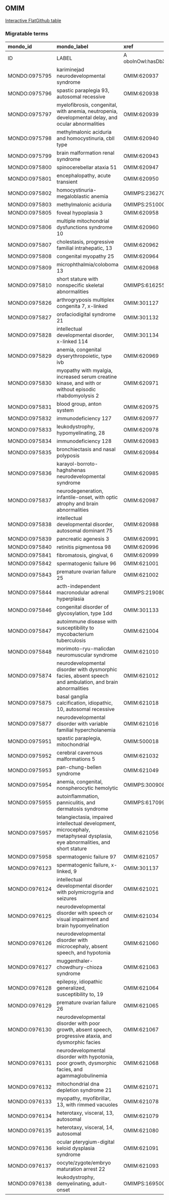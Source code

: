 ## OMIM
[Interactive FlatGithub table](https://flatgithub.com/monarch-initiative/mondo-ingest?filename=src/ontology/slurp/omim.tsv)

### Migratable terms
| mondo_id      | mondo_label                                                                                                                  | xref                 | xref_source                | original_label                                                                                                               | definition    | parents       |
|:--------------|:-----------------------------------------------------------------------------------------------------------------------------|:---------------------|:---------------------------|:-----------------------------------------------------------------------------------------------------------------------------|:--------------|:--------------|
| ID            | LABEL                                                                                                                        | A oboInOwl:hasDbXref | >A oboInOwl:source SPLIT=| |                                                                                                                              | A IAO:0000115 | SC %          |
| MONDO:0975795 | kariminejad neurodevelopmental syndrome                                                                                      | OMIM:620937          | MONDO:equivalentTo         | kariminejad neurodevelopmental syndrome                                                                                      |               |               |
| MONDO:0975796 | spastic paraplegia 93, autosomal recessive                                                                                   | OMIM:620938          | MONDO:equivalentTo         | spastic paraplegia 93, autosomal recessive                                                                                   |               | MONDO:0019064 |
| MONDO:0975797 | myelofibrosis, congenital, with anemia, neutropenia, developmental delay, and ocular abnormalities                           | OMIM:620939          | MONDO:equivalentTo         | myelofibrosis, congenital, with anemia, neutropenia, developmental delay, and ocular abnormalities                           |               |               |
| MONDO:0975798 | methylmalonic aciduria and homocystinuria, cbll type                                                                         | OMIM:620940          | MONDO:equivalentTo         | methylmalonic aciduria and homocystinuria, cbll type                                                                         |               | MONDO:0016826 |
| MONDO:0975799 | brain malformation renal syndrome                                                                                            | OMIM:620943          | MONDO:equivalentTo         | brain malformation renal syndrome                                                                                            |               |               |
| MONDO:0975800 | spinocerebellar ataxia 51                                                                                                    | OMIM:620947          | MONDO:equivalentTo         | spinocerebellar ataxia 51                                                                                                    |               | MONDO:0020380 |
| MONDO:0975801 | encephalopathy, acute transient                                                                                              | OMIM:620950          | MONDO:equivalentTo         | encephalopathy, acute transient                                                                                              |               |               |
| MONDO:0975802 | homocystinuria-megaloblastic anemia                                                                                          | OMIMPS:236270        | MONDO:equivalentTo         | Homocystinuria-megaloblastic anemia                                                                                          |               |               |
| MONDO:0975803 | methylmalonic aciduria                                                                                                       | OMIMPS:251000        | MONDO:equivalentTo         | Methylmalonic aciduria                                                                                                       |               |               |
| MONDO:0975805 | foveal hypoplasia 3                                                                                                          | OMIM:620958          | MONDO:equivalentTo         | foveal hypoplasia 3                                                                                                          |               | MONDO:0044203 |
| MONDO:0975806 | multiple mitochondrial dysfunctions syndrome 10                                                                              | OMIM:620960          | MONDO:equivalentTo         | multiple mitochondrial dysfunctions syndrome 10                                                                              |               | MONDO:0017338 |
| MONDO:0975807 | cholestasis, progressive familial intrahepatic, 13                                                                           | OMIM:620962          | MONDO:equivalentTo         | cholestasis, progressive familial intrahepatic, 13                                                                           |               | MONDO:0015762 |
| MONDO:0975808 | congenital myopathy 25                                                                                                       | OMIM:620964          | MONDO:equivalentTo         | congenital myopathy 25                                                                                                       |               | MONDO:0019952 |
| MONDO:0975809 | microphthalmia/coloboma 13                                                                                                   | OMIM:620968          | MONDO:equivalentTo         | microphthalmia/coloboma 13                                                                                                   |               | MONDO:0000170 |
| MONDO:0975810 | short stature with nonspecific skeletal abnormalities                                                                        | OMIMPS:616255        | MONDO:equivalentTo         | Short stature with nonspecific skeletal abnormalities                                                                        |               |               |
| MONDO:0975826 | arthrogryposis multiplex congenita 7, x-linked                                                                               | OMIM:301127          | MONDO:equivalentTo         | arthrogryposis multiplex congenita 7, X-linked                                                                               |               | MONDO:0015168 |
| MONDO:0975827 | orofaciodigital syndrome 21                                                                                                  | OMIM:301132          | MONDO:equivalentTo         | orofaciodigital syndrome 21                                                                                                  |               | MONDO:0015375 |
| MONDO:0975828 | intellectual developmental disorder, x-linked 114                                                                            | OMIM:301134          | MONDO:equivalentTo         | intellectual developmental disorder, X-linked 114                                                                            |               | MONDO:0019181 |
| MONDO:0975829 | anemia, congenital dyserythropoietic, type ivb                                                                               | OMIM:620969          | MONDO:equivalentTo         | anemia, congenital dyserythropoietic, type ivb                                                                               |               | MONDO:0019403 |
| MONDO:0975830 | myopathy with myalgia, increased serum creatine kinase, and with or without episodic rhabdomyolysis 2                        | OMIM:620971          | MONDO:equivalentTo         | myopathy with myalgia, increased serum creatine kinase, and with or without episodic rhabdomyolysis 2                        |               |               |
| MONDO:0975831 | blood group, anton system                                                                                                    | OMIM:620975          | MONDO:equivalentTo         | blood group, anton system                                                                                                    |               |               |
| MONDO:0975832 | immunodeficiency 127                                                                                                         | OMIM:620977          | MONDO:equivalentTo         | immunodeficiency 127                                                                                                         |               | MONDO:0021094 |
| MONDO:0975833 | leukodystrophy, hypomyelinating, 28                                                                                          | OMIM:620978          | MONDO:equivalentTo         | leukodystrophy, hypomyelinating, 28                                                                                          |               | MONDO:0019046 |
| MONDO:0975834 | immunodeficiency 128                                                                                                         | OMIM:620983          | MONDO:equivalentTo         | immunodeficiency 128                                                                                                         |               | MONDO:0021094 |
| MONDO:0975835 | bronchiectasis and nasal polyposis                                                                                           | OMIM:620984          | MONDO:equivalentTo         | bronchiectasis and nasal polyposis                                                                                           |               |               |
| MONDO:0975836 | karayol-borroto-haghshenas neurodevelopmental syndrome                                                                       | OMIM:620985          | MONDO:equivalentTo         | karayol-borroto-haghshenas neurodevelopmental syndrome                                                                       |               |               |
| MONDO:0975837 | neurodegeneration, infantile-onset, with optic atrophy and brain abnormalities                                               | OMIM:620987          | MONDO:equivalentTo         | neurodegeneration, infantile-onset, with optic atrophy and brain abnormalities                                               |               |               |
| MONDO:0975838 | intellectual developmental disorder, autosomal dominant 75                                                                   | OMIM:620988          | MONDO:equivalentTo         | intellectual developmental disorder, autosomal dominant 75                                                                   |               | MONDO:0100172 |
| MONDO:0975839 | pancreatic agenesis 3                                                                                                        | OMIM:620991          | MONDO:equivalentTo         | pancreatic agenesis 3                                                                                                        |               | MONDO:0009832 |
| MONDO:0975840 | retinitis pigmentosa 98                                                                                                      | OMIM:620996          | MONDO:equivalentTo         | retinitis pigmentosa 98                                                                                                      |               | MONDO:0019200 |
| MONDO:0975841 | fibromatosis, gingival, 6                                                                                                    | OMIM:620999          | MONDO:equivalentTo         | fibromatosis, gingival, 6                                                                                                    |               | MONDO:0016070 |
| MONDO:0975842 | spermatogenic failure 96                                                                                                     | OMIM:621001          | MONDO:equivalentTo         | spermatogenic failure 96                                                                                                     |               | MONDO:0004983 |
| MONDO:0975843 | premature ovarian failure 25                                                                                                 | OMIM:621002          | MONDO:equivalentTo         | premature ovarian failure 25                                                                                                 |               | MONDO:0019852 |
| MONDO:0975844 | acth-independent macronodular adrenal hyperplasia                                                                            | OMIMPS:219080        | MONDO:equivalentTo         | ACTH-independent macronodular adrenal hyperplasia                                                                            |               |               |
| MONDO:0975846 | congenital disorder of glycosylation, type 1dd                                                                               | OMIM:301133          | MONDO:equivalentTo         | congenital disorder of glycosylation, type 1dd                                                                               |               |               |
| MONDO:0975847 | autoimmune disease with susceptibility to mycobacterium tuberculosis                                                         | OMIM:621004          | MONDO:equivalentTo         | autoimmune disease with susceptibility to mycobacterium tuberculosis                                                         |               |               |
| MONDO:0975848 | morimoto-ryu-malicdan neuromuscular syndrome                                                                                 | OMIM:621010          | MONDO:equivalentTo         | morimoto-ryu-malicdan neuromuscular syndrome                                                                                 |               |               |
| MONDO:0975874 | neurodevelopmental disorder with dysmorphic facies, absent speech and ambulation, and brain abnormalities                    | OMIM:621012          | MONDO:equivalentTo         | neurodevelopmental disorder with dysmorphic facies, absent speech and ambulation, and brain abnormalities                    |               |               |
| MONDO:0975875 | basal ganglia calcification, idiopathic, 10, autosomal recessive                                                             | OMIM:621018          | MONDO:equivalentTo         | basal ganglia calcification, idiopathic, 10, autosomal recessive                                                             |               | MONDO:0008947 |
| MONDO:0975877 | neurodevelopmental disorder with variable familial hypercholanemia                                                           | OMIM:621016          | MONDO:equivalentTo         | neurodevelopmental disorder with variable familial hypercholanemia                                                           |               |               |
| MONDO:0975951 | spastic paraplegia, mitochondrial                                                                                            | OMIM:500018          | MONDO:equivalentTo         | spastic paraplegia, mitochondrial                                                                                            |               |               |
| MONDO:0975952 | cerebral cavernous malformations 5                                                                                           | OMIM:621032          | MONDO:equivalentTo         | cerebral cavernous malformations 5                                                                                           |               | MONDO:0031037 |
| MONDO:0975953 | pan-chung-bellen syndrome                                                                                                    | OMIM:621049          | MONDO:equivalentTo         | pan-chung-bellen syndrome                                                                                                    |               |               |
| MONDO:0975954 | anemia, congenital, nonspherocytic hemolytic                                                                                 | OMIMPS:300908        | MONDO:equivalentTo         | Anemia, congenital, nonspherocytic hemolytic                                                                                 |               |               |
| MONDO:0975955 | autoinflammation, panniculitis, and dermatosis syndrome                                                                      | OMIMPS:617099        | MONDO:equivalentTo         | Autoinflammation, panniculitis, and dermatosis syndrome                                                                      |               |               |
| MONDO:0975957 | telangiectasia, impaired intellectual development, microcephaly, metaphyseal dysplasia, eye abnormalities, and short stature | OMIM:621056          | MONDO:equivalentTo         | telangiectasia, impaired intellectual development, microcephaly, metaphyseal dysplasia, eye abnormalities, and short stature |               |               |
| MONDO:0975958 | spermatogenic failure 97                                                                                                     | OMIM:621057          | MONDO:equivalentTo         | spermatogenic failure 97                                                                                                     |               | MONDO:0004983 |
| MONDO:0976123 | spermatogenic failure, x-linked, 9                                                                                           | OMIM:301137          | MONDO:equivalentTo         | spermatogenic failure, x-linked, 9                                                                                           |               | MONDO:0004983 |
| MONDO:0976124 | intellectual developmental disorder with polymicrogyria and seizures                                                         | OMIM:621021          | MONDO:equivalentTo         | intellectual developmental disorder with polymicrogyria and seizures                                                         |               |               |
| MONDO:0976125 | neurodevelopmental disorder with speech or visual impairment and brain hypomyelination                                       | OMIM:621034          | MONDO:equivalentTo         | neurodevelopmental disorder with speech or visual impairment and brain hypomyelination                                       |               |               |
| MONDO:0976126 | neurodevelopmental disorder with microcephaly, absent speech, and hypotonia                                                  | OMIM:621060          | MONDO:equivalentTo         | neurodevelopmental disorder with microcephaly, absent speech, and hypotonia                                                  |               |               |
| MONDO:0976127 | muggenthaler-chowdhury-chioza syndrome                                                                                       | OMIM:621063          | MONDO:equivalentTo         | muggenthaler-chowdhury-chioza syndrome                                                                                       |               |               |
| MONDO:0976128 | epilepsy, idiopathic generalized, susceptibility to, 19                                                                      | OMIM:621064          | MONDO:equivalentTo         | epilepsy, idiopathic generalized, susceptibility to, 19                                                                      |               | MONDO:0005579 |
| MONDO:0976129 | premature ovarian failure 26                                                                                                 | OMIM:621065          | MONDO:equivalentTo         | premature ovarian failure 26                                                                                                 |               | MONDO:0019852 |
| MONDO:0976130 | neurodevelopmental disorder with poor growth, absent speech, progressive ataxia, and dysmorphic facies                       | OMIM:621067          | MONDO:equivalentTo         | neurodevelopmental disorder with poor growth, absent speech, progressive ataxia, and dysmorphic facies                       |               |               |
| MONDO:0976131 | neurodevelopmental disorder with hypotonia, poor growth, dysmorphic facies, and agammaglobulinemia                           | OMIM:621068          | MONDO:equivalentTo         | neurodevelopmental disorder with hypotonia, poor growth, dysmorphic facies, and agammaglobulinemia                           |               |               |
| MONDO:0976132 | mitochondrial dna depletion syndrome 21                                                                                      | OMIM:621071          | MONDO:equivalentTo         | mitochondrial DNA depletion syndrome 21                                                                                      |               | MONDO:0018158 |
| MONDO:0976133 | myopathy, myofibrillar, 13, with rimmed vacuoles                                                                             | OMIM:621078          | MONDO:equivalentTo         | myopathy, myofibrillar, 13, with rimmed vacuoles                                                                             |               | MONDO:0018943 |
| MONDO:0976134 | heterotaxy, visceral, 13, autosomal                                                                                          | OMIM:621079          | MONDO:equivalentTo         | heterotaxy, visceral, 13, autosomal                                                                                          |               | MONDO:0018677 |
| MONDO:0976135 | heterotaxy, visceral, 14, autosomal                                                                                          | OMIM:621080          | MONDO:equivalentTo         | heterotaxy, visceral, 14, autosomal                                                                                          |               | MONDO:0018677 |
| MONDO:0976136 | ocular pterygium-digital keloid dysplasia syndrome                                                                           | OMIM:621091          | MONDO:equivalentTo         | ocular pterygium-digital keloid dysplasia syndrome                                                                           |               |               |
| MONDO:0976137 | oocyte/zygote/embryo maturation arrest 22                                                                                    | OMIM:621093          | MONDO:equivalentTo         | oocyte/zygote/embryo maturation arrest 22                                                                                    |               | MONDO:0014769 |
| MONDO:0976138 | leukodystrophy, demyelinating, adult-onset                                                                                   | OMIMPS:169500        | MONDO:equivalentTo         | Leukodystrophy, demyelinating, adult-onset                                                                                   |               |               |